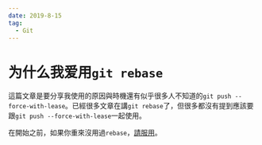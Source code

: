 ```yaml
---
date: 2019-8-15
tag:
  - Git
---
```


# 为什么我爱用`git rebase`


這篇文章是要分享我使用的原因與時機還有似乎很多人不知道的`git push --force-with-lease`。已經很多文章在講`git rebase`了，但很多都沒有提到應該要跟`git push --force-with-lease`一起使用。

在開始之前，如果你重來沒用過`rebase`，[請服用](https://git-scm.com/docs/git-rebase)。
